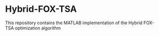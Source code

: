 # Hybrid-FOX-TSA
This repository contains the MATLAB implementation of the Hybrid FOX-TSA optimization algorithm

